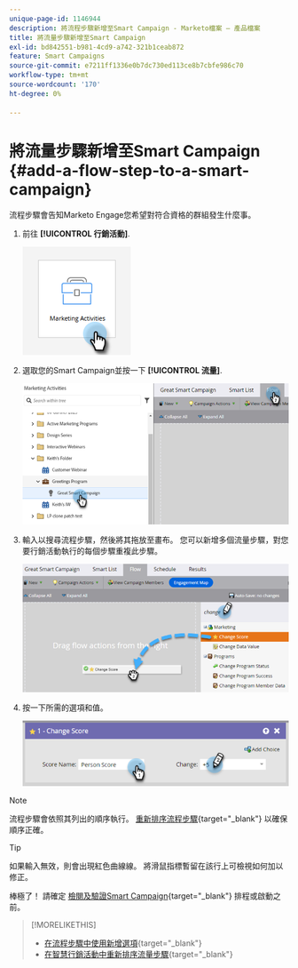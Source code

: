 ```yaml
---
unique-page-id: 1146944
description: 將流程步驟新增至Smart Campaign - Marketo檔案 — 產品檔案
title: 將流量步驟新增至Smart Campaign
exl-id: bd842551-b981-4cd9-a742-321b1ceab872
feature: Smart Campaigns
source-git-commit: e7211ff1336e0b7dc730ed113ce8b7cbfe986c70
workflow-type: tm+mt
source-wordcount: '170'
ht-degree: 0%

---
```


# 將流量步驟新增至Smart Campaign {#add-a-flow-step-to-a-smart-campaign}

流程步驟會告知Marketo Engage您希望對符合資格的群組發生什麼事。

1. 前往 **[!UICONTROL 行銷活動]**.

   ![](assets/add-a-flow-step-to-a-smart-campaign-1.png)

1. 選取您的Smart Campaign並按一下 **[!UICONTROL 流量]**.

   ![](assets/add-a-flow-step-to-a-smart-campaign-2.png)

1. 輸入以搜尋流程步驟，然後將其拖放至畫布。 您可以新增多個流量步驟，對您要行銷活動執行的每個步驟重複此步驟。

   ![](assets/add-a-flow-step-to-a-smart-campaign-3.png)

1. 按一下所需的選項和值。

   ![](assets/add-a-flow-step-to-a-smart-campaign-4.png)

>[!NOTE]
>
>流程步驟會依照其列出的順序執行。 [重新排序流程步驟](/help/marketo/product-docs/core-marketo-concepts/smart-campaigns/flow-actions/reorder-the-flow-steps-in-a-smart-campaign.md){target="_blank"} 以確保順序正確。

>[!TIP]
>
>如果輸入無效，則會出現紅色曲線線。 將滑鼠指標暫留在該行上可檢視如何加以修正。

棒極了！ 請確定 [檢閱及驗證Smart Campaign](/help/marketo/product-docs/core-marketo-concepts/smart-campaigns/creating-a-smart-campaign/smart-campaign-checklist.md){target="_blank"} 排程或啟動之前。

>[!MORELIKETHIS]
>
>* [在流程步驟中使用新增選項](/help/marketo/product-docs/core-marketo-concepts/smart-campaigns/flow-actions/use-add-choice-in-a-flow-step.md){target="_blank"}
>* [在智慧行銷活動中重新排序流量步驟](/help/marketo/product-docs/core-marketo-concepts/smart-campaigns/flow-actions/reorder-the-flow-steps-in-a-smart-campaign.md){target="_blank"}
